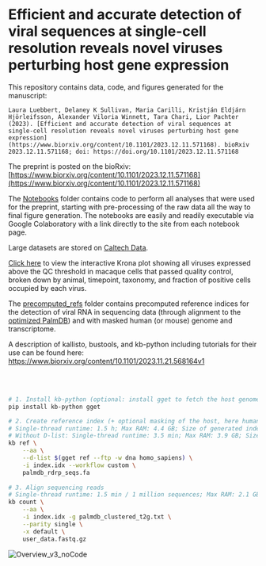 # Efficient and accurate detection of viral sequences at single-cell resolution reveals novel viruses perturbing host gene expression

This repository contains data, code, and figures generated for the manuscript:
```
Laura Luebbert, Delaney K Sullivan, Maria Carilli, Kristján Eldjárn Hjörleifsson, Alexander Viloria Winnett, Tara Chari, Lior Pachter (2023). [Efficient and accurate detection of viral sequences at single-cell resolution reveals novel viruses perturbing host gene expression](https://www.biorxiv.org/content/10.1101/2023.12.11.571168). bioRxiv 2023.12.11.571168; doi: https://doi.org/10.1101/2023.12.11.571168
```
The preprint is posted on the bioRxiv: [https://www.biorxiv.org/content/10.1101/2023.12.11.571168](https://www.biorxiv.org/content/10.1101/2023.12.11.571168)

The [Notebooks](https://github.com/pachterlab/LSCHWCP_2023/tree/main/Notebooks) folder contains code to perform all analyses that were used for the preprint, starting with pre-processing of the raw data all the way to final figure generation. The notebooks are easily and readily executable via Google Colaboratory with a link directly to the site from each notebook page. 

Large datasets are stored on [Caltech Data](https://data.caltech.edu/records/sh33z-hrx98?token=eyJhbGciOiJIUzUxMiJ9.eyJpZCI6IjlhNDNkZWVkLTRiODYtNDIwMS1hNTcwLTYyNDZhOGYwZjU3YyIsImRhdGEiOnt9LCJyYW5kb20iOiI3YTU1MDY5MjEzY2Y0ZmMyNjVlODMyYTZlOWQ4MTUxMCJ9.RkUlR18JUioegjOX_7m89ngFcatseZGRLZaadwc8X0GgzCxztvnkNc6rUMT8ozAta2LEcpwhdOq33QOH9Slj7g).

[Click here](https://htmlpreview.github.io/?https://github.com/pachterlab/LSCHWCP_2023/blob/main/krona_plot.html) to view the interactive Krona plot showing all viruses expressed above the QC threshold in macaque cells that passed quality control, broken down by animal, timepoint, taxonomy, and fraction of positive cells occupied by each virus.

The [precomputed_refs](https://github.com/pachterlab/LSCHWCP_2023/tree/main/precomputed_refs) folder contains precomputed reference indices for the detection of viral RNA in sequencing data (through alignment to the [optimized PalmDB](https://github.com/pachterlab/LSCHWCP_2023/tree/main/PalmDB)) and with masked human (or mouse) genome and transcriptome.

A description of kallisto, bustools, and kb-python including tutorials for their use can be found here: https://www.biorxiv.org/content/10.1101/2023.11.21.568164v1

<br>
</br>

```bash
# 1. Install kb-python (optional: install gget to fetch the host genome and transcriptome)
pip install kb-python gget

# 2. Create reference index (+ optional masking of the host, here human, genome using the D-list)
# Single-thread runtime: 1.5 h; Max RAM: 4.4 GB; Size of generated index: 593 MB
# Without D-list: Single-thread runtime: 3.5 min; Max RAM: 3.9 GB; Size of generated index: 592 MB
kb ref \
    --aa \
    --d-list $(gget ref --ftp -w dna homo_sapiens) \
    -i index.idx --workflow custom \
    palmdb_rdrp_seqs.fa
    
# 3. Align sequencing reads
# Single-thread runtime: 1.5 min / 1 million sequences; Max RAM: 2.1 GB
kb count \
	--aa \
    -i index.idx -g palmdb_clustered_t2g.txt \
    --parity single \
    -x default \
    user_data.fastq.gz
```
  
![Overview_v3_noCode](https://github.com/pachterlab/LSCHWCP_2023/assets/56094636/e5cc1c24-3ce3-47cc-893b-93efc5a7329f)



